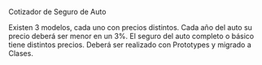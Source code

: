 Cotizador de Seguro de Auto

Existen 3 modelos, cada uno con precios distintos.
Cada año del auto su precio deberá ser menor en un 3%.
El seguro del auto completo o básico tiene distintos precios.
Deberá ser realizado con Prototypes y migrado a Clases.
